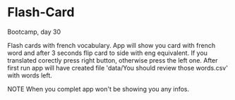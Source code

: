 # Flash-Card
Bootcamp, day 30


Flash cards with french vocabulary.
App will show you card with french word and after 3 seconds flip card to side with eng equivalent.
If you translated corectly press right button, otherwise press the left one.
After first run app will have created file 'data/You should review those words.csv' with words left.

NOTE When you complet app won't be showing you any infos.
